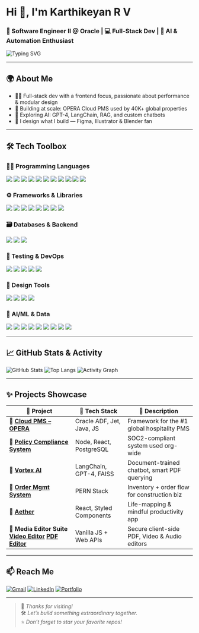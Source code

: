 # Hi 👋, I'm Karthikeyan R V  
### 🚀 Software Engineer II @ Oracle | 💻 Full-Stack Dev | 🤖 AI & Automation Enthusiast

![Typing SVG](https://readme-typing-svg.demolab.com?font=Fira+Code&pause=1000&color=37BCF6&width=500&lines=Engineer+by+day%2C+Creator+by+night.;Building+scalable+apps+%F0%9F%9A%80;AI%2C+Design+%26+Dev+%F0%9F%92%BB+%2B+%F0%9F%A4%96;Let%E2%80%99s+build+something+amazing!)

---

## 🌍 About Me

- 👨‍💻 Full-stack dev with a frontend focus, passionate about performance & modular design  
- 🏨 Building at scale: OPERA Cloud PMS used by 40K+ global properties  
- 🧠 Exploring AI: GPT-4, LangChain, RAG, and custom chatbots  
- 🎨 I design what I build — Figma, Illustrator & Blender fan  

---

## 🛠️ Tech Toolbox

### 🧑‍💻 Programming Languages  
<p>
<img src="https://img.shields.io/badge/TypeScript-10/10-blue?style=for-the-badge&logo=typescript" />
<img src="https://img.shields.io/badge/JavaScript-10/10-yellow?style=for-the-badge&logo=javascript" />
<img src="https://img.shields.io/badge/Java-10/10-red?style=for-the-badge&logo=openjdk" />
<img src="https://img.shields.io/badge/Python-10/10-informational?style=for-the-badge&logo=python" />
<img src="https://img.shields.io/badge/C++-7/10-critical?style=for-the-badge&logo=cplusplus" />
<img src="https://img.shields.io/badge/C-7/10-lightgrey?style=for-the-badge&logo=c" />
<img src="https://img.shields.io/badge/SQL-10/10-blue?style=for-the-badge&logo=mysql" />
<img src="https://img.shields.io/badge/HTML-10/10-orange?style=for-the-badge&logo=html5" />
<img src="https://img.shields.io/badge/CSS-10/10-blue?style=for-the-badge&logo=css3" />
<img src="https://img.shields.io/badge/SCSS-10/10-pink?style=for-the-badge&logo=sass" />
<img src="https://img.shields.io/badge/Solidity-7/10-black?style=for-the-badge&logo=ethereum" />
</p>


### ⚙️ Frameworks & Libraries  

<p>
  <img src="https://img.shields.io/badge/ReactJS-10/10-61dafb?style=for-the-badge&logo=react" />
<img src="https://img.shields.io/badge/PreactJS-10/10-blue?style=for-the-badge&logo=preact" />
<img src="https://img.shields.io/badge/React Native-8/10-61dafb?style=for-the-badge&logo=react" />
<img src="https://img.shields.io/badge/Oracle ADF-10/10-red?style=for-the-badge&logo=oracle" />
<img src="https://img.shields.io/badge/OracleJet-10/10-orange?style=for-the-badge&logo=oracle" />
<img src="https://img.shields.io/badge/NodeJS-10/10-green?style=for-the-badge&logo=node.js" />
<img src="https://img.shields.io/badge/Flask-8/10-grey?style=for-the-badge&logo=flask" />
<img src="https://img.shields.io/badge/Jekyll-8/10-darkred?style=for-the-badge&logo=jekyll" />
</p>


### 🗃️ Databases & Backend  
<p>
  <img src="https://img.shields.io/badge/PostgreSQL-10/10-316192?style=for-the-badge&logo=postgresql" />
<img src="https://img.shields.io/badge/MongoDB-8/10-47A248?style=for-the-badge&logo=mongodb" />
<img src="https://img.shields.io/badge/Firebase-10/10-ffca28?style=for-the-badge&logo=firebase" />
</p>

### 🧪 Testing & DevOps  
<p>
  <img src="https://img.shields.io/badge/Cypress-10/10-darkgreen?style=for-the-badge&logo=cypress" />
<img src="https://img.shields.io/badge/Selenium (Java)-10/10-lightgrey?style=for-the-badge&logo=selenium" />
<img src="https://img.shields.io/badge/Jenkins-8/10-red?style=for-the-badge&logo=jenkins" />
<img src="https://img.shields.io/badge/Git-10/10-orange?style=for-the-badge&logo=git" />
<img src="https://img.shields.io/badge/JIRA-10/10-blue?style=for-the-badge&logo=jira" />
</p>

### 🎨 Design Tools  
<p>
  <img src="https://img.shields.io/badge/Figma-10/10-purple?style=for-the-badge&logo=figma" />
<img src="https://img.shields.io/badge/Adobe XD-10/10-magenta?style=for-the-badge&logo=adobexd" />
<img src="https://img.shields.io/badge/Adobe Illustrator-9/10-orange?style=for-the-badge&logo=adobeillustrator" />
<img src="https://img.shields.io/badge/Blender-7/10-orange?style=for-the-badge&logo=blender" />
</p>

### 🧠 AI/ML & Data  
<p>
  <img src="https://img.shields.io/badge/LangChain-5/10-informational?style=for-the-badge&logo=python&logoColor=white" />
  <img src="https://img.shields.io/badge/GPT--4-5/10-black?style=for-the-badge&logo=openai&logoColor=white" />
  <img src="https://img.shields.io/badge/OpenAI API-5/10-ff69b4?style=for-the-badge&logo=openai" />
  <img src="https://img.shields.io/badge/Vector DB (FAISS)-5/10-blueviolet?style=for-the-badge" />
  <img src="https://img.shields.io/badge/RAG-5/10-success?style=for-the-badge" />
  <img src="https://img.shields.io/badge/Numpy-5/10-grey?style=for-the-badge&logo=numpy" />
  <img src="https://img.shields.io/badge/PDF Parsing-5/10-lightgrey?style=for-the-badge" />
  <img src="https://img.shields.io/badge/Chatbot Dev-5/10-yellow?style=for-the-badge" />
  <img src="https://img.shields.io/badge/Prompt Engineering-5/10-green?style=for-the-badge" />
</p>

---

## 📈 GitHub Stats & Activity

![GitHub Stats](https://github-readme-stats.vercel.app/api?username=KarthikeyanRV2601&show_icons=true&theme=radical&hide_border=true)
![Top Langs](https://github-readme-stats.vercel.app/api/top-langs/?username=KarthikeyanRV2601&layout=compact&theme=radical&hide_border=true)
![Activity Graph](https://github-readme-activity-graph.vercel.app/graph?username=KarthikeyanRV2601&theme=react-dark&hide_border=true&area=true)

---

## ✨ Projects Showcase

| 🚀 Project | 🧰 Tech Stack | 📌 Description |
|--------|------------|-------------|
| 🔗 [**Cloud PMS – OPERA**](https://www.oracle.com/in/hospitality/hotel-property-management/hotel-pms-software/) | Oracle ADF, Jet, Java, JS | Framework for the #1 global hospitality PMS |
| 🔗 [**Policy Compliance System**](https://docs.google.com/document/d/1UgFN7qpVdGrDzPuNyUg97LLtxXgkvLk8vITuKfN3IxM/edit?usp=sharing) | Node, React, PostgreSQL | SOC2-compliant system used org-wide |
| 🔗 [**Vortex AI**](https://github.com/KarthikeyanRV2601/Vortex-AI/tree/main) | LangChain, GPT-4, FAISS | Document-trained chatbot, smart PDF querying |
| 🔗 [**Order Mgmt System**](https://contra.com/p/7g2mWsbR-order-management-system) | PERN Stack | Inventory + order flow for construction biz |
| 🔗 [**Aether**](https://contra.com/p/NUoYZ2BM-aether) | React, Styled Components | Life-mapping & mindful productivity app |
| 🔗 **Media Editor Suite** [**Video Editor**](https://contra.com/p/AEMYlRUU-safe-video-kit-secure-and-seamless-video-editing-and-sharing) [**PDF Editor**](https://contra.com/p/gBUYWE3R-safe-pdf-kit-empowering-secure-and-seamless-pdf-editing) | Vanilla JS + Web APIs | Secure client-side PDF, Video & Audio editors |

---

## 📫 Reach Me

[![Gmail](https://img.shields.io/badge/Gmail-EA4335?style=for-the-badge&logo=gmail&logoColor=white)](mailto:karthikeyan.r.v.2601@gmail.com)
[![LinkedIn](https://img.shields.io/badge/LinkedIn-0072b1?style=for-the-badge&logo=linkedin&logoColor=white)](https://www.linkedin.com/in/karthikeyan-r-v-549b861b6/)
[![Portfolio](https://img.shields.io/badge/Portfolio-000000?style=for-the-badge&logo=internet-explorer&logoColor=white)](https://karthikeyan-r-v-portfolio.netlify.app/)

---

> 🌟 *Thanks for visiting!*  
> 🛠️ *Let’s build something extraordinary together.*  
> ⭐️ *Don’t forget to star your favorite repos!*
